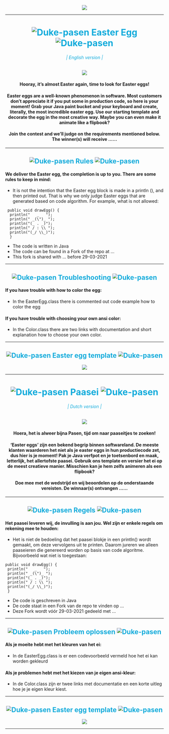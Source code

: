 <span align="center">

![](src/source/images/Sogeti_Logo.svg)

</span>

---
<span align="center">

<h1 style="color:#12ABDB"> <img src="src/source/images/Duke-pasen.svg" alt="Duke-pasen" /> Easter Egg <img src="src/source/images/Duke-pasen.svg" alt="Duke-pasen" /></h1>

<h6 style="color:#12ABDB">| English version   |</h6>



![](src/source/images/easter-egg2.png)

#### Hooray, it’s almost Easter again, time to look for Easter eggs!
#### Easter eggs are a well-known phenomenon in software. Most customers don’t appreciate it if you put some in production code, so here is your moment! Grab your Java paint bucket and your keyboard and create, literally, the most incredible easter egg. Use our starting template and decorate the egg in the most creative way. Maybe you can even make it animate like a flipbook?
#### Join the contest and we’ll judge on the requirements mentioned below. The winner(s) will receive ......

</span>

---
<span align="center">

<h2 style="color:#12ABDB"> <img src="src/source/images/Duke-pasen.svg" alt="Duke-pasen" /> Rules <img src="src/source/images/Duke-pasen.svg" alt="Duke-pasen" /></h2>

</span>

#### We deliver the Easter egg, the completion is up to you. There are some rules to keep in mind:
- It is not the intention that the Easter egg block is made in a println (), and then printed out. That is why we only judge Easter eggs that are generated based on code algorithm.
  For example, what is not allowed:

```
 public void drawEgg() {
  println("   _   ");
  println(" _(\")_ ");
  println("(_ . _)");
  println(" / : \\ ");
  println("(_/ \\_)");
  }
  ```
- The code is written in Java
- The code can be found in a Fork of the repo at ...
- This fork is shared with ... before 29-03-2021

--- 

<span align="center">

<h2 style="color:#12ABDB"> <img src="src/source/images/Duke-pasen.svg" alt="Duke-pasen" /> Troubleshooting <img src="src/source/images/Duke-pasen.svg" alt="Duke-pasen" /></h2>

</span>

#### If you have trouble with how to color the egg:
- In the EasterEgg.class there is commented out code example how to color the egg

#### If you have trouble with choosing your own ansi color:
- In the Color.class there are two links with documentation and short explanation how to choose your own color.


---

<span align="center">

<h2 style="color:#12ABDB"> <img src="src/source/images/Duke-pasen.svg" alt="Duke-pasen" /> Easter egg template <img src="src/source/images/Duke-pasen.svg" alt="Duke-pasen" /></h2>

![](src/source/images/easter-egg-template.png)

</span>

---

<span align="center">

<h1 style="color:#12ABDB"> <img src="src/source/images/Duke-pasen.svg" alt="Duke-pasen" /> Paasei <img src="src/source/images/Duke-pasen.svg" alt="Duke-pasen" /></h1>
<h6 style="color:#12ABDB">| Dutch version   |</h6>


![](src/source/images/easter-egg2.png)

#### Hoera, het is alweer bijna Pasen, tijd om naar paaseitjes te zoeken!
#### ‘Easter eggs’ zijn een bekend begrip binnen softwareland. De meeste klanten waarderen het niet als je easter eggs in hun productiecode zet, dus hier is je moment! Pak je Java verfpot en je toetsenbord en maak, letterlijk, het allertofste paasei. Gebruik ons template en versier het ei op de meest creatieve manier. Misschien kan je hem zelfs animeren als een flipbook? 
#### Doe mee met de wedstrijd en wij beoordelen op de onderstaande vereisten. De winnaar(s) ontvangen ......

</span>

--- 

<span align="center">

<h2 style="color:#12ABDB"> <img src="src/source/images/Duke-pasen.svg" alt="Duke-pasen" /> Regels <img src="src/source/images/Duke-pasen.svg" alt="Duke-pasen" /></h2>

</span>

#### Het paasei leveren wij, de invulling is aan jou. Wel zijn er enkele regels om rekening mee te houden:
- Het is niet de bedoeling dat het paasei blokje in een println() wordt gemaakt, om deze vervolgens uit te printen. Daarom jureren we alleen paaseieren die genereerd worden op basis van code algoritme.
 Bijvoorbeeld wat niet is toegestaan:
 ```
 public void drawEgg() {
  println("   _   ");
  println(" _(\")_ ");
  println("(_ . _)");
  println(" / : \\ ");
  println("(_/ \\_)");
  }
  ```
- De code is geschreven in Java
- De code staat in een Fork van de repo te vinden op ...
- Deze Fork wordt vóór 29-03-2021 gedeeld met ...


--- 

<span align="center">

<h2 style="color:#12ABDB"> <img src="src/source/images/Duke-pasen.svg" alt="Duke-pasen" /> Probleem oplossen <img src="src/source/images/Duke-pasen.svg" alt="Duke-pasen" /></h2>

</span>

#### Als je moeite hebt met het kleuren van het ei:
- In de EasterEgg.class is er een codevoorbeeld vermeld hoe het ei kan worden gekleurd

#### Als je problemen hebt met het kiezen van je eigen ansi-kleur:
- In de Color.class zijn er twee links met documentatie en een korte uitleg hoe je je eigen kleur kiest.

---

<span align="center">

<h2 style="color:#12ABDB"> <img src="src/source/images/Duke-pasen.svg" alt="Duke-pasen" /> Easter egg template <img src="src/source/images/Duke-pasen.svg" alt="Duke-pasen" /></h2>

![](src/source/images/easter-egg-template.png)

</span>

----